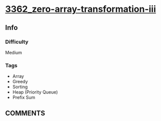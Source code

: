 # [3362_zero-array-transformation-iii](https://leetcode.com/problems/zero-array-transformation-iii)

## Info

### Difficulty

Medium

### Tags

- Array
- Greedy
- Sorting
- Heap (Priority Queue)
- Prefix Sum

## __COMMENTS__

> 
